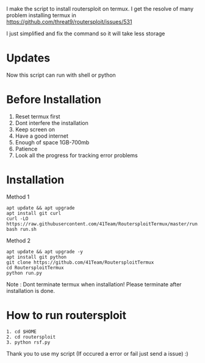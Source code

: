 I make the script to install routersploit on termux.
I get the resolve of many problem installing termux in 
https://github.com/threat9/routersploit/issues/531

I just simplified and fix the command so it will take less storage

# Updates

Now this script can run with shell or python

# Before Installation

1. Reset termux first
2. Dont interfere the installation
3. Keep screen on
4. Have a good internet
5. Enough of space 1GB-700mb
6. Patience
7. Look all the progress for tracking error problems

# Installation

Method 1

```
apt update && apt upgrade
apt install git curl
curl -LO https://raw.githubusercontent.com/41Team/RoutersploitTermux/master/run.sh
bash run.sh
```

Method 2

```
apt update && apt upgrade -y
apt install git python
git clone https://github.com/41Team/RoutersploitTermux
cd RoutersploitTermux
python run.py
```

Note : Dont terminate termux when installation! Please terminate after installation is done.

# How to run routersploit

```
1. cd $HOME
2. cd routersploit
3. python rsf.py
```

Thank you to use my script (If occured a error or fail just send a issue) :)
